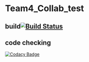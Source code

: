 # Team4_Collab_test
## build[![Build Status](https://travis-ci.org/SPDS-Team-4/Team-4-Collab.svg?branch=master)](https://travis-ci.org/SPDS-Team-4/Team-4-Collab)
## code checking
[![Codacy Badge](https://app.codacy.com/project/badge/Grade/bfecc915dca9402a93501bdd382e3f87)](https://www.codacy.com/gh/SPDS-Team-4/Team-4-Collab?utm_source=github.com&amp;utm_medium=referral&amp;utm_content=SPDS-Team-4/Team-4-Collab&amp;utm_campaign=Badge_Grade)

